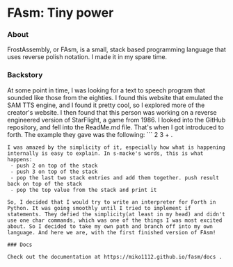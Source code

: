 # FAsm: Tiny power

### About

FrostAssembly, or FAsm, is a small, stack based programming language that uses reverse polish notation. I made it in my spare time.

### Backstory

At some point in time, I was looking for a text to speech program that sounded like those from the eighties. I found this website that emulated the SAM TTS engine, and I found it pretty cool, so I explored more of the creator's website. I then found that this person was working on a reverse engineered version of StarFlight, a game from 1986. I looked into the GitHub repository, and fell into the ReadMe.md file. That's when I got introduced to forth. The example they gave was the following: ```
2 3 + .
```
I was amazed by the simplicity of it, especially how what is happening internally is easy to explain. In s-macke's words, this is what happens:
 - push 2 on top of the stack
 - push 3 on top of the stack
 - pop the last two stack entries and add them together. push result back on top of the stack
 - pop the top value from the stack and print it

So, I decided that I would try to write an interpreter for Forth in Python. It was going smoothly until I tried to implement if statements. They defied the simplicity(at least in my head) and didn't use one char commands, which was one of the things I was most excited about. So I decided to take my own path and branch off into my own language. And here we are, with the first finished version of FAsm!

### Docs

Check out the documentation at https://miko1112.github.io/fasm/docs .